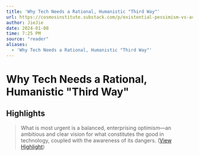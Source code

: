 ```yaml
---
title: 'Why Tech Needs a Rational, Humanistic "Third Way"'
url: https://cosmosinstitute.substack.com/p/existential-pessimism-vs-accelerationism
author: JieJie
date: 2024-01-08
time: 7:25 PM
source: "reader"
aliases:
  - 'Why Tech Needs a Rational, Humanistic "Third Way"'
---
```

# Why Tech Needs a Rational, Humanistic "Third Way"

## Highlights
> What is most urgent is a balanced, enterprising optimism—an ambitious and clear vision for what constitutes the good in technology, coupled with the awareness of its dangers. ([View Highlight](https://read.readwise.io/read/01hkm1zwf4jp233xdpcsre5fqk))